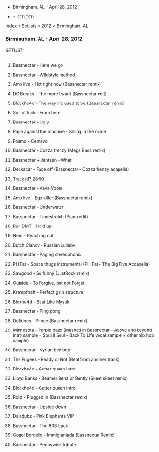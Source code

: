   * Birmingham, AL - April 28, 2012
  *     * SETLIST:

[Index](https://www.reddit.com/r/bassnectar/wiki/index) >
[Setlists](https://www.reddit.com/r/bassnectar/wiki/interactive/setlists) >
[2012](https://www.reddit.com/r/bassnectar/wiki/interactive/setlists/2012) >
Birmingham, AL

### Birmingham, AL - April 28, 2012

###### SETLIST:

  1. Bassnectar - Here we go 

  2. Bassnectar - Wildstyle method 

  3. Amp live - Hot right now (Bassnectar remix)

  4. DC Breaks - The more I want (Bassnectar edit)

  5. Blockhe4d - The way life used to be (Bassnectar remix)

  6. Son of kick - From here 

  7. Bassnectar - Ugly 

  8. Rage against the machine - Killing in the name

  9. Foamo - Centavo 

  10. Bassnectar - Cozza frenzy (Mega Bass remix)

  11. Bassnectar + Jantsen - What 

  12. Deckscar - Face off (Bassnectar - Cozza frenzy acapella)

  13. Track id? 28:50

  14. Bassnectar - Vava Voom 

  15. Amp live - Ego killer (Bassnectar remix)

  16. Bassnectar - Underwater 

  17. Bassnectar - Timestretch (Piano edit)

  18. Run DMT - Hold up 

  19. Nero - Reaching out 

  20. Butch Clancy - Russian Lullaby 

  21. Bassnectar - Paging stereophonic 

  22. PH Fat - Space thugs instrumental (PH Fat - The Big Five Accapella)

  23. Sawgood - So funny (JustRock remix)

  24. Outside - To Forgive, but not Forget 

  25. Krampfhaft - Perfect gain structure 

  26. Blokhe4d - Beat Like Mystik

  27. Bassnectar - Ping pong 

  28. Deftones - Prince (Bassnectar remix)

  29. Minnesota - Purple daze (Mashed in Bassnectar - Above and beyond intro sample + Soul ll Soul - Back To Life vocal sample + other hip hop sample)

  30. Bassnectar - Kyrian bee bop 

  31. The Fugees - Ready or Not (Beat from another track)

  32. Blockhe4d - Gutter queen intro

  33. Lloyd Banks - Beamer Benz or Bently (Skeet skeet remix)

  34. Blockhe4d - Gutter queen intro

  35. Rollz - Plugged in (Bassnectar remix)

  36. Bassnectar - Upside down 

  37. Daladubz - Pink Elephants VIP 

  38. Bassnectar - The 808 track 

  39. Gogol Bordello - Immigraniada (Bassnectar Remix)

  40. Bassnectar - Pennywise tribute

